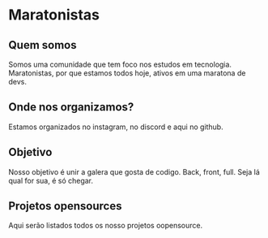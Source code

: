 # Maratonistas

## Quem somos
Somos uma comunidade que tem foco nos estudos em tecnologia. Maratonistas, por que estamos todos hoje, ativos em uma maratona de devs. 

## Onde nos organizamos?
Estamos organizados no instagram, no discord e aqui no github.

## Objetivo
Nosso objetivo é unir a galera que gosta de codigo. Back, front, full. 
Seja lá qual for sua, é só chegar.

## Projetos opensources
Aqui serão listados todos os nosso projetos oopensource.

